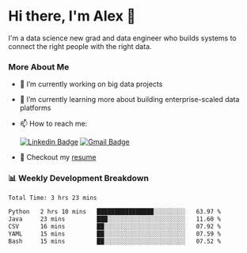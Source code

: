 # Hi there, I'm Alex  👋

I'm a data science new grad and data engineer who builds systems to connect the right people with the right data. 

### More About Me

- 🔭 I’m currently working on big data projects
- 🌱 I’m currently learning more about building enterprise-scaled data platforms
- 📫 How to reach me:

  [![Linkedin Badge](https://img.shields.io/badge/LinkedIn-0077B5?style=for-the-badge&logo=linkedin&logoColor=white)](https://www.linkedin.com/in/alex-chen-112523chen/) [![Gmail Badge](https://img.shields.io/badge/Gmail-D14836?style=for-the-badge&logo=gmail&logoColor=white)](mailto:itsalexchen@gmail.com)
- 📝 Checkout my [resume](https://itsalexchen.vercel.app/AlexChenResume.pdf)



### 📊 Weekly Development Breakdown
<!--START_SECTION:waka-->

```txt
Total Time: 3 hrs 23 mins

Python   2 hrs 10 mins   ████████████████░░░░░░░░░   63.97 %
Java     23 mins         ███░░░░░░░░░░░░░░░░░░░░░░   11.60 %
CSV      16 mins         ██░░░░░░░░░░░░░░░░░░░░░░░   07.92 %
YAML     15 mins         ██░░░░░░░░░░░░░░░░░░░░░░░   07.59 %
Bash     15 mins         ██░░░░░░░░░░░░░░░░░░░░░░░   07.52 %
```

<!--END_SECTION:waka-->
